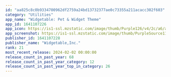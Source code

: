 ```yaml
---
id: "aa825c8c0b9334700962df2759a24bd13732377ae0c73355a211acacc302f603"
category: "Utilities"
app_name: "Widgetable: Pet & Widget Theme"
app_id: 1641107226
app_icon: https://is1-ssl.mzstatic.com/image/thumb/Purple126/v4/2c/a6/a3/2ca6a39a-df42-3bef-6433-b26fe0ce4956/AppIcon-0-0-1x_U007ephone-0-0-0-85-220.png/1024x1024bb.png
app_screenshot: https://is1-ssl.mzstatic.com/image/thumb/PurpleSource116/v4/fb/82/cc/fb82cc54-c37b-e551-ef7a-a0edfd38ad38/2f71bd7b-ae51-4db5-aa9c-1b84c174563c_ShareImage.jpg/1242x2688bb.png
publisher_id: 1641107228
publisher_name: "Widgetable,Inc."
rank: 21
most_recent_release: 2024-02-02 00:00:00
release_count_in_past_year: 68
release_count_in_past_year_category: 12
release_count_in_past_year_top_in_category: 26
---
```

